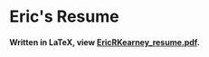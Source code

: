 # Eric's Resume
#### Written in LaTeX, view [EricRKearney_resume.pdf](https://github.com/erkearney/LaTeX_Resume/blob/main/EricRKearney_resume.pdf).
